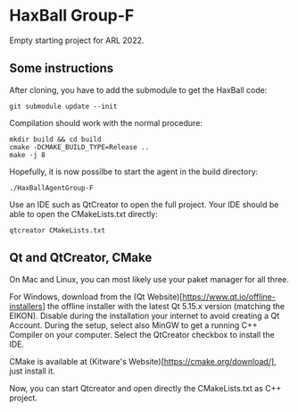 HaxBall Group-F
===================================

Empty starting project for ARL 2022.

Some instructions
-----------------

After cloning, you have to add the submodule to get the HaxBall code:

```console
git submodule update --init
```

Compilation should work with the normal procedure:

```console
mkdir build && cd build
cmake -DCMAKE_BUILD_TYPE=Release ..
make -j 8
```

Hopefully, it is now possilbe to start the agent in the build directory:

```console
./HaxBallAgentGroup-F
```

Use an IDE such as QtCreator to open the full project. Your IDE should be able to open the CMakeLists.txt directly:

```console
qtcreator CMakeLists.txt
```

Qt and QtCreator, CMake
-----------------------

On Mac and Linux, you can most likely use your paket manager for all three.

For Windows, download from the (Qt Website)[https://www.qt.io/offline-installers] the offline installer with the latest Qt 5.15.x version (matching the EIKON).
Disable during the installation your internet to avoid creating a Qt Account.
During the setup, select also MinGW to get a running C++ Compiler on your computer.
Select the QtCreator checkbox to install the IDE.

CMake is available at (Kitware's Website)[https://cmake.org/download/], just install it.

Now, you can start Qtcreator and open directly the CMakeLists.txt as C++ project.
